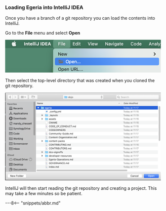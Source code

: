 <!-- SPDX-License-Identifier: CC-BY-4.0 -->
<!-- Copyright Contributors to the ODPi Egeria project 2020. -->

### Loading Egeria into IntelliJ IDEA

Once you have a branch of a git repository you can load the contents into IntelliJ.

Go to the **File** menu and select **Open**

![File->Open menu](./education/tutorials/intellij-tutorial/intellij-file-open.png)

Then select the top-level directory that was created when you cloned the git repository.

![Select clone directory](./education/tutorials/intellij-tutorial/intellij-select-clone-directory.png)

IntelliJ will then start reading the git repository and creating a project. This may take a few minutes so be patient.

---8<-- "snippets/abbr.md"